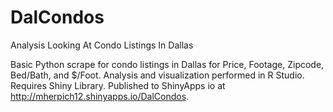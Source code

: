 # DalCondos

Analysis Looking At Condo Listings In Dallas

Basic Python  scrape for condo listings in Dallas for Price, Footage, Zipcode, Bed/Bath, and $/Foot. Analysis and visualization performed in R Studio. Requires Shiny Library. Published to ShinyApps io at http://mherpich12.shinyapps.io/DalCondos.
